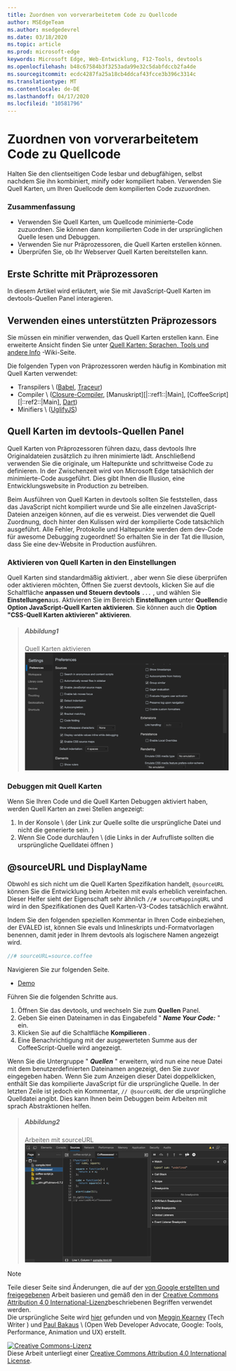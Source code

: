 ```yaml
---
title: Zuordnen von vorverarbeitetem Code zu Quellcode
author: MSEdgeTeam
ms.author: msedgedevrel
ms.date: 03/18/2020
ms.topic: article
ms.prod: microsoft-edge
keywords: Microsoft Edge, Web-Entwicklung, F12-Tools, devtools
ms.openlocfilehash: b48c67584b3f3253ada99e32c5dabfdccb2fa4de
ms.sourcegitcommit: ecdc4287fa25a18cb4ddcaf43fcce3b396c3314c
ms.translationtype: MT
ms.contentlocale: de-DE
ms.lasthandoff: 04/17/2020
ms.locfileid: "10581796"
---
```

<!-- Copyright Meggin Kearney and Paul Bakaus

   Licensed under the Apache License, Version 2.0 (the "License");
   you may not use this file except in compliance with the License.
   You may obtain a copy of the License at

       https://www.apache.org/licenses/LICENSE-2.0

   Unless required by applicable law or agreed to in writing, software
   distributed under the License is distributed on an "AS IS" BASIS,
   WITHOUT WARRANTIES OR CONDITIONS OF ANY KIND, either express or implied.
   See the License for the specific language governing permissions and
   limitations under the License.  -->  





# Zuordnen von vorverarbeitetem Code zu Quellcode   




Halten Sie den clientseitigen Code lesbar und debugfähigen, selbst nachdem Sie ihn kombiniert, minify oder kompiliert haben.  Verwenden Sie Quell Karten, um Ihren Quellcode dem kompilierten Code zuzuordnen.  

### Zusammenfassung  

*   Verwenden Sie Quell Karten, um Quellcode minimierte-Code zuzuordnen. Sie können dann kompilierten Code in der ursprünglichen Quelle lesen und Debuggen.  
*   Verwenden Sie nur Präprozessoren, die Quell Karten erstellen können.  
*   Überprüfen Sie, ob Ihr Webserver Quell Karten bereitstellen kann.  

<!--todo: add link to preprocessors capable of producing Source Maps when section is available -->  
<!--[]: /web/tools/setup/setup-preprocessors?#supported_preprocessors ""  -->  

## Erste Schritte mit Präprozessoren  

In diesem Artikel wird erläutert, wie Sie mit JavaScript-Quell Karten im devtools-Quellen Panel interagieren.  <!--For a first overview of what preprocessors are, how each may help, and how Source Maps work; see Set Up CSS & JS Preprocessors.  -->  

<!--todo: add link to Set Up CSS & JS Preprocessors when section is available -->  
<!--[]: /web/tools/setup/setup-preprocessors#debugging-and-editing-preprocessed-content ""  -->  

## Verwenden eines unterstützten Präprozessors  

Sie müssen ein minifier verwenden, das Quell Karten erstellen kann.  <!--For the most popular options, see the preprocessor support section.  -->  Eine erweiterte Ansicht finden Sie unter [Quell Karten: Sprachen, Tools und andere Info][GitHubWikiSourceMapsLanguagesTools] -Wiki-Seite.  

<!--todo: add link to see the preprocessor support section when section is available -->  
<!--[]: /web/tools/setup/setup-preprocessors?#supported_preprocessors ""  -->  

Die folgenden Typen von Präprozessoren werden häufig in Kombination mit Quell Karten verwendet:  

*   Transpilers \ ([Babel][BabelJS], [Traceur][GitHubWikiGoogleTraceurCompiler]\)  
*   Compiler \ ([Closure-Compiler][GitHubGoogleClosureCompiler], [Manuskript][|::ref1::|Main], [CoffeeScript][|::ref2::|Main], [Dart][DartMain]\)  
*   Minifiers \ ([UglifyJS][GitHubMishooUglifyJS]\)  

## Quell Karten im devtools-Quellen Panel  

Quell Karten von Präprozessoren führen dazu, dass devtools Ihre Originaldateien zusätzlich zu ihren minimierte lädt.  Anschließend verwenden Sie die originale, um Haltepunkte und schrittweise Code zu definieren.  In der Zwischenzeit wird von Microsoft Edge tatsächlich der minimierte-Code ausgeführt. Dies gibt Ihnen die Illusion, eine Entwicklungswebsite in Production zu betreiben.  

Beim Ausführen von Quell Karten in devtools sollten Sie feststellen, dass das JavaScript nicht kompiliert wurde und Sie alle einzelnen JavaScript-Dateien anzeigen können, auf die es verweist.  Dies verwendet die Quell Zuordnung, doch hinter den Kulissen wird der kompilierte Code tatsächlich ausgeführt.  Alle Fehler, Protokolle und Haltepunkte werden dem dev-Code für awesome Debugging zugeordnet!  So erhalten Sie in der Tat die Illusion, dass Sie eine dev-Website in Production ausführen.  

### Aktivieren von Quell Karten in den Einstellungen  

Quell Karten sind standardmäßig aktiviert. <!--\(as of Microsoft Edge 39\)-->, aber wenn Sie diese überprüfen oder aktivieren möchten, Öffnen Sie zuerst devtools, klicken Sie auf die Schaltfläche **anpassen und Steuern devtools** `...` , und wählen Sie **Einstellungen**aus.  Aktivieren Sie im Bereich **Einstellungen** unter **Quellen**die **Option JavaScript-Quell Karten aktivieren**.  Sie können auch die **Option "CSS-Quell Karten aktivieren" aktivieren**.  

> ##### Abbildung1  
> Quell Karten aktivieren  
> ![Quell Karten aktivieren][ImageSourceMaps]  

### Debuggen mit Quell Karten  

Wenn Sie Ihren Code und die Quell Karten Debuggen aktiviert haben, werden Quell Karten an zwei Stellen angezeigt:  

1.  In der Konsole \ (der Link zur Quelle sollte die ursprüngliche Datei und nicht die generierte sein. \)  
1.  Wenn Sie Code durchlaufen \ (die Links in der Aufrufliste sollten die ursprüngliche Quelldatei öffnen \)  

<!--todo: add link to debugging your code when section is available -->  
<!--[DebugBreakpointsStepCode]: https://docs.microsoft.com/microsoft-edge/devtools-guide-chromium/debug/breakpoints/step-code ""  -->  

## @sourceURL und DisplayName  

Obwohl es sich nicht um die Quell Karten Spezifikation handelt, `@sourceURL` können Sie die Entwicklung beim Arbeiten mit evals erheblich vereinfachen.  Dieser Helfer sieht der Eigenschaft sehr ähnlich `//# sourceMappingURL` und wird in den Spezifikationen des Quell Karten-V3-Codes tatsächlich erwähnt.  

Indem Sie den folgenden speziellen Kommentar in Ihren Code einbeziehen, der EVALED ist, können Sie evals und Inlineskripts und-Formatvorlagen benennen, damit jeder in Ihrem devtools als logischere Namen angezeigt wird.  

```javascript
//# sourceURL=source.coffee
```  

Navigieren Sie zur folgenden Seite.  

*   [Demo][CssNinjaDemoSourceMapping]

Führen Sie die folgenden Schritte aus.  

1.  Öffnen Sie das devtools, und wechseln Sie zum **Quellen** Panel.  
1.  Geben Sie einen Dateinamen in das Eingabefeld " **_Name Your Code:_** " ein.  
1.  Klicken Sie auf die Schaltfläche **Kompilieren** .  
1.  Eine Benachrichtigung mit der ausgewerteten Summe aus der CoffeeScript-Quelle wird angezeigt.  

Wenn Sie die Untergruppe " **_Quellen_** " erweitern, wird nun eine neue Datei mit dem benutzerdefinierten Dateinamen angezeigt, den Sie zuvor eingegeben haben.  Wenn Sie zum Anzeigen dieser Datei doppelklicken, enthält Sie das kompilierte JavaScript für die ursprüngliche Quelle.  In der letzten Zeile ist jedoch ein Kommentar, `// @sourceURL` der die ursprüngliche Quelldatei angibt.  Dies kann Ihnen beim Debuggen beim Arbeiten mit sprach Abstraktionen helfen.  

> ##### Abbildung2
> Arbeiten mit sourceURL  
> ![Arbeiten mit sourceURL][ImageCoffeeScript]  

<!--## Feedback   -->  



<!-- image links -->  

[ImageSourceMaps]: /microsoft-edge/devtools-guide-chromium/media/javascript-settings-preferences-sources-enable-javascript-source-maps.msft.png "Abbildung 1: Aktivieren von Quell Karten"  
[ImageCoffeeScript]: /microsoft-edge/devtools-guide-chromium/media/javascript-sources-page-coffeeeeeeee.msft.png "Abbildung 2: Arbeiten mit sourceURL"  

<!-- links -->  

[BabelJS]: https://babeljs.io "Babel ist ein JavaScript-Compiler"  
[CoffeeScriptMain]: https://coffeescript.org "CoffeeScript"  
[CssNinjaDemoSourceMapping]: https://www.thecssninja.com/demo/source_mapping/compile.html "Ein einfaches Beispiel für//# sourceURL eval Naming"  
[DartMain]: https://www.dartlang.org "Dart-Programmiersprache"  
[GitHubGoogleClosureCompiler]: https://github.com/google/closure-compiler "Google/Closure-Compiler | GitHub"  
[GitHubMishooUglifyJS]: https://github.com/mishoo/UglifyJS "mishoo/UglifyJS | GitHub"  
[GitHubWikiSourceMapsLanguagesTools]: https://github.com/ryanseddon/source-map/wiki/Source-maps:-languages,-tools-and-other-info "Quell Karten: Sprachen, Tools und andere Informationen | GitHub-wiki"  
[GitHubWikiGoogleTraceurCompiler]: https://github.com/google/traceur-compiler/wiki/Getting-Started "Erste Schritte-Google/Traceur-Compiler | GitHub-wiki"  
[TypeScriptMain]: https://www.typescriptlang.org "TypeScript"  

> [!NOTE]
> Teile dieser Seite sind Änderungen, die auf der [von Google erstellten und freigegebenen][GoogleSitePolicies] Arbeit basieren und gemäß den in der [Creative Commons Attribution 4,0 International-Lizenz][CCA4IL]beschriebenen Begriffen verwendet werden.  
> Die ursprüngliche Seite wird [hier](https://developers.google.com/web/tools/chrome-devtools/javascript/source-maps) gefunden und von [Meggin Kearney][MegginKearney] (Tech Writer \) und [Paul Bakaus][PaulBakaus] \ (Open Web Developer Advocate, Google: Tools, Performance, Animation und UX) erstellt.  

[![Creative Commons-Lizenz][CCby4Image]][CCA4IL]  
Diese Arbeit unterliegt einer [Creative Commons Attribution 4.0 International License][CCA4IL].  

[CCA4IL]: https://creativecommons.org/licenses/by/4.0  
[CCby4Image]: https://i.creativecommons.org/l/by/4.0/88x31.png  
[GoogleSitePolicies]: https://developers.google.com/terms/site-policies  
[KayceBasques]: https://developers.google.com/web/resources/contributors/kaycebasques  
[MegginKearney]: https://developers.google.com/web/resources/contributors/megginkearney  
[PaulBakaus]: https://developers.google.com/web/resources/contributors/pbakaus  
